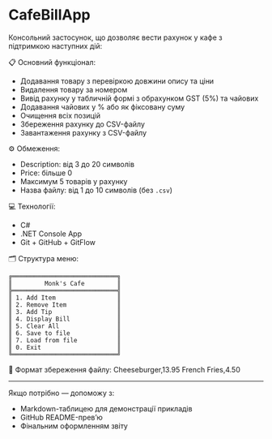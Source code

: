 ﻿

# CafeBillApp

Консольний застосунок, що дозволяє вести рахунок у кафе з підтримкою наступних дій:

📋 Основний функціонал:
- Додавання товару з перевіркою довжини опису та ціни
- Видалення товару за номером
- Вивід рахунку у табличній формі з обрахунком GST (5%) та чайових
- Додавання чайових у % або як фіксовану суму
- Очищення всіх позицій
- Збереження рахунку до CSV-файлу
- Завантаження рахунку з CSV-файлу

⚙️ Обмеження:
- Description: від 3 до 20 символів
- Price: більше 0
- Максимум 5 товарів у рахунку
- Назва файлу: від 1 до 10 символів (без `.csv`)

💻 Технології:
- C#
- .NET Console App
- Git + GitHub + GitFlow

🗂️ Структура меню:
```
╔═════════════════════════════╗
║         Monk's Cafe         ║
╠═════════════════════════════╣
║ 1. Add Item                 ║
║ 2. Remove Item              ║
║ 3. Add Tip                  ║
║ 4. Display Bill             ║
║ 5. Clear All                ║
║ 6. Save to file             ║
║ 7. Load from file           ║
║ 0. Exit                     ║
╚═════════════════════════════╝
```

📂 Формат збереження файлу:
Cheeseburger,13.95
French Fries,4.50

---

Якщо потрібно — допоможу з:
- Markdown-таблицею для демонстрації прикладів
- GitHub README-прев’ю
- Фінальним оформленням звіту
```
